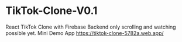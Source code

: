 # TikTok-Clone-V0.1
React TikTok Clone with Firebase Backend only scrolling and watching possible yet.
Mini Demo App https://tiktok-clone-5782a.web.app/
